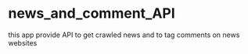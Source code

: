 # news_and_comment_API
this app provide API to get crawled news and to tag comments on news websites 
